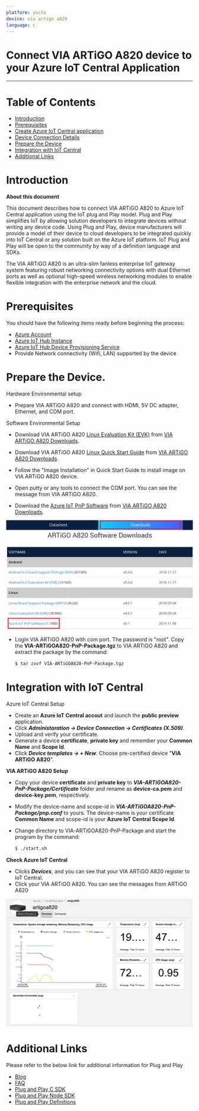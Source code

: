 ```yaml
---
platform: yocto
device: via artigo a820
language: c
---
```


Connect VIA ARTiGO A820 device to your Azure IoT Central Application
===

---
# Table of Contents

-   [Introduction](#Introduction)
-   [Prerequisites](#Prerequisites)
-   [Create Azure IoT Central application](#Create_AICA)
-   [Device Connection Details](#DeviceConnectionDetails)
-   [Prepare the Device](#preparethedevice)
-   [Integration with IoT Central](#IntegrationwithIoTCentral)
-   [Additional Links](#AdditionalLinks)

<a name="Introduction"></a>
# Introduction 

**About this document**

This document describes how to connect VIA ARTiGO A820 to Azure IoT Central application using the IoT plug and Play model. Plug and Play simplifies IoT by allowing solution developers to integrate devices without writing any device code. Using Plug and Play, device manufacturers will provide a model of their device to cloud developers to be integrated quickly into IoT Central or any solution built on the Azure IoT platform. IoT Plug and Play will be open to the community by way of a definition language and SDKs.


The VIA ARTiGO A820 is an ultra-slim fanless enterprise IoT gateway system featuring robust networking connectivity options with dual Ethernet ports as well as optional high-speed wireless networking modules to enable flexible integration with the enterprise network and the cloud.

<a name="Prerequisites"></a>
# Prerequisites

You should have the following items ready before beginning the process: 

-   [Azure Account](https://portal.azure.com)
-   [Azure IoT Hub Instance](https://docs.microsoft.com/en-us/azure/iot-hub/about-iot-hub)
-   [Azure IoT Hub Device Provisioning Service](https://docs.microsoft.com/en-us/azure/iot-dps/about-iot-dps)
-   Provide Network connectivity (Wifi, LAN) supported by the device

<a name="preparethedevice"></a>
# Prepare the Device.

Hardware Environmental setup

-   Prepare VIA ARTiGO A820 and connect with HDMI, 5V DC adapter, Ethernet, and COM port.

Software Environmental Setup 

-   Download VIA ARTiGO A820 [Linux Evaluation Kit (EVK)](http://cdn.viaembedded.com/products/software/artigo-a820/Linux_EVK/ARTiGO-A820_Linux_EVK_V4.0.1_20180904.zip) from [VIA ARTiGO A820 Downloads](https://www.viatech.com/en/systems/small-form-factor-pcs/artigo-a820/).
-   Download VIA ARTiGO A820 [Linux Quick Start Guide](http://cdn.viaembedded.com/products/docs/artigo-a820/linux_evaluation_guide/ARTiGO-A820_Linux_EVK_v4.0.1_Quick_Start_Guide_v1.00_20180831.pdf) from [VIA ARTiGO A820 Downloads](https://www.viatech.com/en/systems/small-form-factor-pcs/artigo-a820/).
-   Follow the "Image Installation" in Quick Start Guide to install image on VIA ARTiGO A820 device.

-   Open putty or any tools to connect the COM port. You can see the message from VIA ARTiGO A820.
-   Download the [Azure IoT PnP Software](http://cdn.viaembedded.com/products/software/artigo-a820/Azure_IoT_PnP/VIA-ARTiGOA820-PnP-Package.tgz) from [VIA ARTiGO A820 Downloads](https://www.viatech.com/en/systems/small-form-factor-pcs/artigo-a820/).

![](media/VIA_ARTIGO-A820/artigoa820-download.png)

-   Login VIA ARTiGO A820 with com port. The password is "root". Copy the __VIA-ARTiGOA820-PnP-Package.tgz__ to VIA ARTiGO A820 and extract the package by the command:

    ```bash
    $ tar zxvf VIA-ARTiGOA820-PnP-Package.tgz
    ```

<a name="IntegrationwithIoTCentral"></a>
# Integration with IoT Central

Azure IoT Central Setup

-   Create an __Azure IoT Central accout__ and launch the __public preview__ application.
-   Click ___Administaration -> Device Connection -> Certificates (X.509)___.
-   Upload and verify your certificate.
-   Generate a device __certificate__, __private key__ and remember your __Common Name__ and __Scope Id__.
-   Click ___Device templates -> + New___. Choose pre-certified device "__VIA ARTiGO A820__".

**VIA ARTiGO A820 Setup**

-   Copy your device __certificate__ and __private key__ to ___VIA-ARTiGOA820-PnP-Package/Certificate___ folder and rename as __device-ca.pem__ and __device-key.pem__, respectively. 
-   Modify the device-name and scope-id in ___VIA-ARTiGOA820-PnP-Package/pnp.conf___ to yours. The device-name is your certificate __Common Name__ and scope-id is your __Azure IoT Central Scope Id__.
-   Change directory to VIA-ARTiGOA820-PnP-Package and start the program by the command: 

    ```bash
    $ ./start.sh
    ```

**Check Azure IoT Central**
-   Clicks ___Devices___, and you can see that your VIA ARTiGO A820 register to IoT Central.
-   Click your VIA ARTiGO A820. You can see the messages from ARTiGO A820

 ![](media/VIA_ARTIGO-A820/artigoa820-result.png)

<a name="AdditionalLinks"></a>
# Additional Links

Please refer to the below link for additional information for Plug and Play 

-   [Blog](https://azure.microsoft.com/en-us/blog/iot-plug-and-play-is-now-available-in-preview/)
-   [FAQ](TBD) 
-   [Plug and Play C SDK](https://github.com/Azure/azure-iot-sdk-c/tree/public-preview) 
-   [Plug and Play Node SDK](https://github.com/Azure/azure-iot-sdk-node/tree/digitaltwins-preview)
-   [Plug and Play Definitions](https://github.com/Azure/IoTPlugandPlay)

